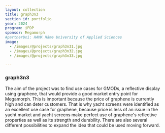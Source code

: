 ```yaml
---
layout: collection
title: graph3n3
section_id: portfolio
year: 2024
program: iPDP
sponsor: Megamorph
#partnerUni: HAMK Häme University of Applied Sciences
image:
  - /images/@projects/graph3n31.jpg
  - /images/@projects/graph3n32.jpg
  - /images/@projects/graph3n33.jpg
 
---
```


### **graph3n3** 


The aim of the project was to find use cases for GMODs, a reflective display using graphene, 
that would provide a good market entry point for Megamorph.  This is important because the price of graphene is currently high and can deter customers. 
That is why yacht screens were identified as an excellent use case for graphene, because price is less of an issue in the yacht market and yacht screens 
make perfect use of graphene's reflective properties as well as its strength and durability. There are also several different possibilities to expand the 
idea that could be used moving forward.
